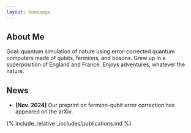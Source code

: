 ```yaml
---
layout: homepage
---
```


## About Me

Goal: quantum simulation of nature using error-corrected quantum computers made of qubits, fermions, and bosons. Grew up in a superposition of England and France. Enjoys adventures, whatever the nature.

## News

- **[Nov. 2024]** Our preprint on fermion-qubit error correction has appeared on the arXiv.

{% include_relative _includes/publications.md %}
